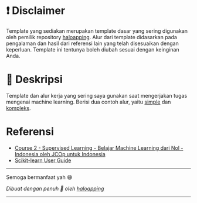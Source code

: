 # ❗ Disclaimer
Template yang sediakan merupakan template dasar yang sering digunakan oleh pemilik repository [haloapping](haloapping.github.io/). Alur dari template didasarkan pada pengalaman dan hasil dari referensi lain yang telah disesuaikan dengan keperluan. Template ini tentunya boleh diubah sesuai dengan keinginan Anda. 

# 📃 Deskripsi
Template dan alur kerja yang sering saya gunakan saat mengerjakan tugas mengenai machine learning. Berisi dua contoh alur, yaitu [simple](https://github.com/haloapping/ml-workflow/blob/main/notebooks/01_simple_workflow.ipynb) dan [kompleks](https://github.com/haloapping/ml-workflow/blob/main/notebooks/02_complex_worflow.ipynb).

# Referensi
- [Course 2 - Supervised Learning - Belajar Machine Learning dari Nol - Indonesia oleh JCOp untuk Indonesia](https://www.youtube.com/playlist?list=PLGn1wRmlR3MvipYvFEnnmaTwd59XjSyrG)
- [Scikit-learn User Guide](https://scikit-learn.org/stable/user_guide.html)

***
Semoga bermanfaat yah 😄

*Dibuat dengan penuh 💚 oleh [haloapping](haloapping.github.io/)*
***
